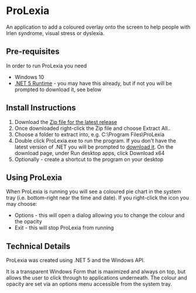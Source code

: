 # ProLexia
An application to add a coloured overlay onto the screen to help people with Irlen syndrome, visual stress or dyslexia.

## Pre-requisites
In order to run ProLexia you need
- Windows 10
- [.NET 5 Runtime](https://dotnet.microsoft.com/download/dotnet/5.0/runtime) - you may have this already, but if not you will be prompted to download it, see below

## Install Instructions
1) Download the [Zip file for the latest release](https://github.com/CultureBMo/ProLexia/releases/download/v2.0/ProLexia.2.0.0.0.zip)
2) Once downloaded right-click the Zip file and choose Extract All..
3) Choose a folder to extract into, e.g. C:\Program Files\ProLexia
4) Double click ProLexia.exe to run the program. If you don't have the latest version of .NET you will be prompted to [download it](https://dotnet.microsoft.com/download/dotnet/5.0/runtime). On the download page, under Run desktop apps, click Download x64
5) Optionally - create a shortcut to the program on your desktop

## Using ProLexia
When ProLexia is running you will see a coloured pie chart in the system tray (i.e. bottom-right near the time and date).
If you right-click the icon you may choose:
- Options - this will open a dialog allowing you to change the colour and the opacity
- Exit - this will stop ProLexia from running

## Technical Details
ProLexia was created using .NET 5 and the Windows API. 

It is a transparent Windows Form that is maximized and always on top, but allows the user to click through to applications underneath. The colour and opacity are set via an options menu accessible from the system tray.
